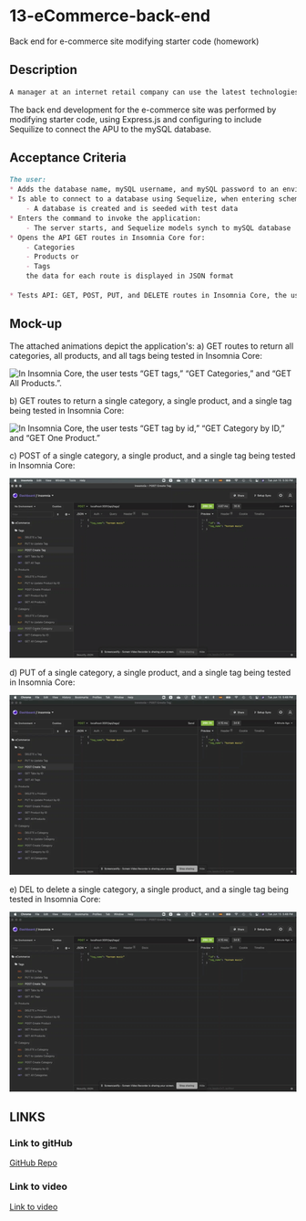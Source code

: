 # 13-eCommerce-back-end
Back end for e-commerce site modifying starter code (homework)

## Description

```md
A manager at an internet retail company can use the latest technologies for their competitive advantage in the market.
```
The back end development for the e-commerce site was performed by modifying starter code, using Express.js and configuring to include Sequilize to connect the APU to the mySQL database.

## Acceptance Criteria
```md
The user:
* Adds the database name, mySQL username, and mySQL password to an environment variable file
* Is able to connect to a database using Sequelize, when entering schema and seed commands:
    - A database is created and is seeded with test data
* Enters the command to invoke the application:
    - The server starts, and Sequelize models synch to mySQL database
* Opens the API GET routes in Insomnia Core for:
    - Categories
    - Products or
    - Tags
    the data for each route is displayed in JSON format

* Tests API: GET, POST, PUT, and DELETE routes in Insomnia Core, the user can successfully create, update, and delete data in the database 
```

## Mock-up

The attached animations depict the application's:
a) GET routes to return all categories, all products, and all tags being tested in Insomnia Core:

![In Insomnia Core, the user tests “GET tags,” “GET Categories,” and “GET All Products.”.](./Assets/GET-all.gif)

b) GET routes to return a single category, a single product, and a single tag being tested in Insomnia Core:

![In Insomnia Core, the user tests “GET tag by id,” “GET Category by ID,” and “GET One Product.”](./Assets/GET-by-ID.gif)

c) POST of a single category, a single product, and a single tag being tested in Insomnia Core:

![In Insomnia Core, the user tests “POST to create a category, a product and a tag.”](./Assets/POST-category-product-tag.gif)

d) PUT of a single category, a single product, and a single tag being tested in Insomnia Core:

![In Insomnia Core, the user tests “PUT to modify a category, a product and a tag.”](./Assets/PUT-category-product-tag.gif)

e) DEL to delete a single category, a single product, and a single tag being tested in Insomnia Core:

![In Insomnia Core, the user tests “DEL to delete a category, a product and a tag.”](./Assets/PUT-category-product-tag.gif)

## LINKS 

### Link to gitHub
[GitHub Repo](https://github.com/adina-hc/13-eCommerce-back-end)

### Link to video
[Link to video](https://drive.google.com/file/d/1dgjfemwWuMke7ly7ktjw1hH80RzMHlUs/view)
